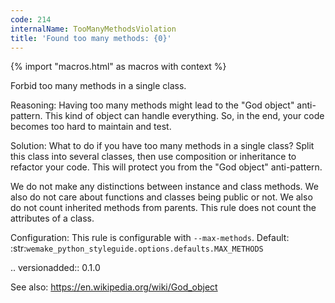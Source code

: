 ```yaml
---
code: 214
internalName: TooManyMethodsViolation
title: 'Found too many methods: {0}'
---
```


{% import "macros.html" as macros with context %}


Forbid too many methods in a single class.

Reasoning:
    Having too many methods might lead to the "God object" anti-pattern.
    This kind of object can handle everything.
    So, in the end, your code becomes too hard to maintain and test.

Solution:
    What to do if you have too many methods in a single class?
    Split this class into several classes,
    then use composition or inheritance to refactor your code.
    This will protect you from the "God object" anti-pattern.

We do not make any distinctions between instance and class methods.
We also do not care about functions and classes being public or not.
We also do not count inherited methods from parents.
This rule does not count the attributes of a class.

Configuration:
    This rule is configurable with ``--max-methods``.
    Default: :str:`wemake_python_styleguide.options.defaults.MAX_METHODS`

.. versionadded:: 0.1.0

See also:
    https://en.wikipedia.org/wiki/God_object